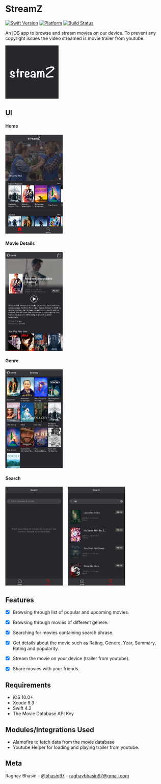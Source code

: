 # StreamZ
[![Swift Version][swift-image]][swift-url]
[![Platform](https://img.shields.io/cocoapods/p/LFAlertController.svg?style=flat)](https://www.apple.com/ios/ios-11/)
[![Build Status](https://travis-ci.org/dwyl/esta.svg?branch=master)](https://travis-ci.org/dwyl/esta)

An iOS app to browse and stream movies on our device. To prevent any copyright issues the video streamed is movie trailer from youtube.

![](img/logo.png)

## UI

#### Home
<kbd><img src="img/home.png" width="180" height="310"></kbd>

#### Movie Details
<kbd><img src="img/details.png" width="180" height="310"></kbd>

#### Genre
<kbd><img src="img/genre.png" width="180" height="310"></kbd>

#### Search
<kbd><img src="img/search1.png" width="180" height="310"></kbd>&nbsp;&nbsp;&nbsp;&nbsp;<kbd><img src="img/search2.png" width="180" height="310"></kbd>

## Features

- [x] Browsing through list of popular and upcoming movies.
- [x] Browsing through movies of different genere.
- [x] Searching for movies containing search phrase.
- [x] Get details about the movie such as Rating, Genere, Year, Summary, Rating and popularity.
- [x] Stream the movie on your device (trailer from youtube).
- [x] Share movies with your friends.



## Requirements

- iOS 10.0+
- Xcode 9.3
- Swift 4.2
- The Movie Database API Key



## Modules/Integrations Used
- Alamofire to fetch data from the movie database
- Youtube Helper for loading and playing trailer from youtube.



## Meta

Raghav Bhasin – [@bhasin97](https://github.com/raghavbhasin97) – raghavbhasin97@gmail.com


[swift-image]:https://img.shields.io/badge/swift-4.2-orange.svg
[swift-url]: https://swift.org/
